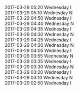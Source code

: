2017-03-29 05:20 Wednesday  I  
2017-03-29 05:10 Wednesday  N  
2017-03-29 04:50 Wednesday  I  
2017-03-29 04:40 Wednesday  N  
2017-03-29 04:35 Wednesday  I  
2017-03-29 04:30 Wednesday  N  
2017-03-29 04:25 Wednesday  I  
2017-03-29 04:20 Wednesday  N  
2017-03-29 04:05 Wednesday  I  
2017-03-29 03:55 Wednesday  N  
2017-03-29 03:35 Wednesday  I  
2017-03-29 03:30 Wednesday  N  
2017-03-29 03:20 Wednesday  I  
2017-03-29 03:10 Wednesday  N  
2017-03-29 02:50 Wednesday  I  
